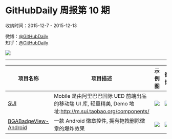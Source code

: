 # GitHubDaily 周报第 10 期

收纳时间：2015-12-7 - 2015-12-13

微博：[@GitHubDaily](https://weibo.com/GitHubDaily)    
知乎：[@GitHubDaily](https://www.zhihu.com/people/githubdaily)

![](https://raw.githubusercontent.com/GitHubDaily/GitHubDaily/master/assets/weixin.png)

---

项目名称 | 项目描述 | 示例图 | 微博
--- | --- | --- | ---
[SUI](https://github.com/sdc-alibaba/SUI-Mobile) | Mobile 是由阿里巴巴国际 UED 前端出品的移动端 UI 库, 轻量精美, Demo 地址:http://m.sui.taobao.org/components/ | ![](http://ww4.sinaimg.cn/large/006fiYtfjw1eyuzn8fqxdj31kw113ak5.jpg) | [![](https://raw.githubusercontent.com/GitHubDaily/GitHubDaily/master/assets/sina_logo.png)](https://weibo.com/5722964389/D7SHNqnUW)
[BGABadgeView-Android](https://github.com/bingoogolapple/BGABadgeView-Android) | 一款 Android 徽章控件, 拥有拖拽删除徽章的爆炸效果 | ![](http://ww4.sinaimg.cn/large/006fiYtfgw1eyr2odoyxkg309p0h1b2b.gif) | [![](https://raw.githubusercontent.com/GitHubDaily/GitHubDaily/master/assets/sina_logo.png)](https://weibo.com/5722964389/D7jc81ryC)
